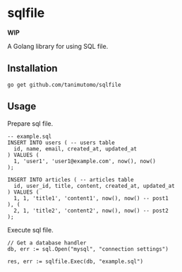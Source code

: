 # sqlfile
**WIP**

A Golang library for using SQL file.

## Installation
```
go get github.com/tanimutomo/sqlfile
```

## Usage
Prepare sql file.
```
-- example.sql
INSERT INTO users ( -- users table
  id, name, email, created_at, updated_at
) VALUES (
  1, 'user1', 'user1@example.com', now(), now() 
);

INSERT INTO articles ( -- articles table
  id, user_id, title, content, created_at, updated_at
) VALUES (
  1, 1, 'title1', 'content1', now(), now() -- post1
), (
  2, 1, 'title2', 'content2', now(), now() -- post2
);
```

Execute sql file.
```
// Get a database handler
db, err := sql.Open("mysql", "connection settings")

res, err := sqlfile.Exec(db, "example.sql")
```
